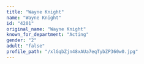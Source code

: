 ```yaml
---
title: "Wayne Knight"
name: "Wayne Knight"
id: "4201"
original_name: "Wayne Knight"
known_for_department: "Acting"
gender: "2"
adult: "false"
profile_path: "/xlGqbZjn48xAUa7eqTybZP360w0.jpg"
---
```

